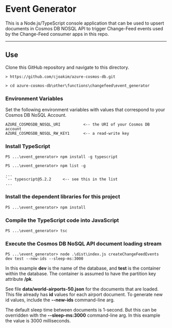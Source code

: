 # Event Generator

This is a Node.js/TypeScript console application that can be used to
upsert documents in Cosmos DB NOSQL API to trigger Change-Feed events
used by the Change-Feed consumer apps in this repo.

---

## Use

Clone this GitHub repository and navigate to this directory.

```
> https://github.com/cjoakim/azure-cosmos-db.git

> cd azure-cosmos-db\other\functions\changefeed\event_generator
```

### Environment Variables

Set the following environment variables with values that correspond
to your Cosmos DB NoSQL Account.

```
AZURE_COSMOSDB_NOSQL_URI          <-- the URI of your Cosmos DB account
AZURE_COSMOSDB_NOSQL_RW_KEY1      <-- a read-write key
```

### Install TypeScript

```
PS ...\event_generator> npm install -g typescript

PS ...\event_generator> npm list -g

...
`-- typescript@5.2.2     <-- see this in the list
...
```

### Install the dependent libraries for this project

```
PS ...\event_generator> npm install
```

### Compile the TypeScript code into JavaScript

```
PS ...\event_generator> tsc
```

### Execute the Cosmos DB NoSQL API document loading stream

```
PS ...\event_generator> node .\dist\index.js createChangeFeedEvents dev test --new-ids --sleep-ms:3000
```

In this example **dev** is the name of the database, and **test** is the container
within the database.  The container is assumed to have the partition key attribute
**/pk**.

See file **data/world-airports-50.json** for the documents that are loaded.
This file already has **id** values for each airport document.
To generate new id values, include the **--new-ids** command-line arg.

The default sleep time between documents is 1-second.  But this can be
overridden with the **--sleep-ms:3000** command-line arg.
In this example the value is 3000 milliseconds.

